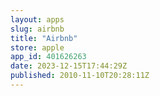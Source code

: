 ```yaml
---
layout: apps
slug: airbnb
title: "Airbnb"
store: apple
app_id: 401626263
date: 2023-12-15T17:44:29Z
published: 2010-11-10T20:28:11Z
---
```

